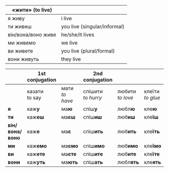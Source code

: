 



| «жити» (to live)   |                              |
| ------------------ | ---------------------------- |
| я живу             | i live                       |
| ти живеш           | you live (singular/informal) |
| він/вона/воно живе | he/she/it lives              |
| ми живемо          | we live                      |
| ви живете          | you live (plural/formal)     |
| вони живуть        | they live                    |

|                   | 1st conjugation    |                     | 2nd conjugation         |                       |                       |
| ----------------- | ------------------ | ------------------- | ----------------------- | --------------------- | --------------------- |
|                   | казати  <br>to say | мати  <br>_to have_ | спішити  <br>_to hurry_ | любити  <br>_to love_ | клеїти  <br>_to glue_ |
| **я**             | каж**у**           | ма**ю**             | спіш**у**               | любл**ю**             | кле**ю**              |
| **ти**            | каж**еш**          | ма**єш**            | спіш**иш**              | люб**иш**             | кле**їш**             |
| **він/вона/воно** | каж**е**           | ма**є**             | спіш**ить**             | люб**ить**            | кле**їть**            |
| **ми**            | каж**емо**         | ма**ємо**           | спіш**имо**             | люб**имо**            | кле**їмо**            |
| **ви**            | каж**ете**         | ма**єте**           | спіш**ите**             | люб**ите**            | кле**їте**            |
| **вони**          | каж**уть**         | ма**ють**           | спіш**ать**             | любл**ять**           | кле**ять**            |